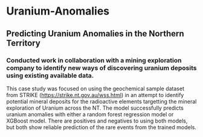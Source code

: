 # Uranium-Anomalies
## Predicting Uranium Anomalies in the Northern Territory
### Conducted work in collaboration with a mining exploration company to identify new ways of discovering uranium deposits using existing available data.
This case study was focused on using the geochemical sample dataset from STRIKE (https://strike.nt.gov.au/wss.html) in an attempt to identify potential mineral deposits for the radioactive elements targetting the mineral exploration of Uranium across the NT. The model successfully predicts uranium anomalies with either a random forest regression model or XGBoost model. There are positives and negatives to using both models, but both show reliable prediction of the rare events from the trained models.
